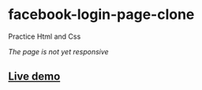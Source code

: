 # facebook-login-page-clone
Practice Html and Css

*The page is not yet responsive*
## [Live demo](https://moseblack.github.io/facebook-login-page-clone/)
